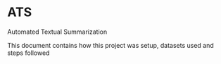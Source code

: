 # ATS
Automated Textual Summarization

This document contains how this project was setup, datasets used and steps followed
